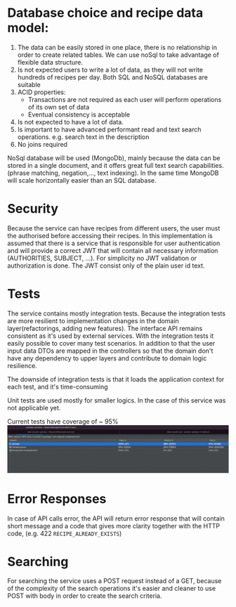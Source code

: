 

# Database choice and recipe data model:
1. The data can be easily stored in one place, there is no relationship in order to create related tables. We can use noSql to take advantage of flexible data structure.
2. Is not expected users to write a lot of data, as they will not write hundreds of recipes per day. Both SQL and NoSQL databases are suitable
3. ACID properties:
   * Transactions are not required as each user will perform operations of its own set of data 
   * Eventual consistency is acceptable
4. Is not expected to have a lot of data.
5. Is important to have advanced performant read and text search operations. e.g. search text in the description
6. No joins required

NoSql database will be used (MongoDb), mainly because the data can be stored in a single document, and it offers great full text search capabilities. (phrase matching, negation,..., text indexing). 
In the same time MongoDB will scale horizontally easier than an SQL database.

# Security
Because the service can have recipes from different users, the user must the authorised before accessing their recipes. In this implementation is assumed that there is a service that is responsible for user authentication and will provide 
a correct JWT that will contain all necessary information (AUTHORITIES, SUBJECT, ...). For simplicity no JWT validation or authorization is done. The JWT consist only of the plain user id text. 

# Tests 
The service contains mostly integration tests. Because the integration tests are more resilient to implementation changes in the domain layer(refactorings, adding new features). The interface API remains consistent as it's used by external services.
With the integration tests it easily possible to cover many test scenarios. In addition to that the user input data DTOs are mapped in the controllers so that the domain don't have any dependency to upper layers and contribute to domain logic resilience.

The downside of integration tests is that it loads the application context for each test, and it's time-consuming

Unit tests are used mostly for smaller logics. In the case of this service was not applicable yet. 

Current tests have coverage of  ~ 95%
![img.png](img.png)

# Error Responses
In case of API calls error, the API will return error response that will contain short message and a code that gives more clarity together with the HTTP code, (e.g. 422 `RECIPE_ALREADY_EXISTS`)

# Searching
For searching the service uses a POST request instead of a GET, because of the complexity of the search operations it's easier and cleaner to use POST with body in order to create the search criteria.
